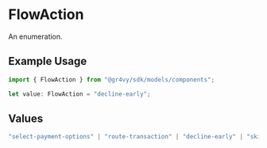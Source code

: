 # FlowAction

An enumeration.

## Example Usage

```typescript
import { FlowAction } from "@gr4vy/sdk/models/components";

let value: FlowAction = "decline-early";
```

## Values

```typescript
"select-payment-options" | "route-transaction" | "decline-early" | "skip-3ds"
```